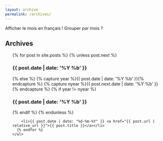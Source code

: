 ```yaml
---
layout: archive
permalink: /archives/
---
```

Afficher le mois en français !
Grouper par mois ?
<div class="post">
	<h2>Archives</h2>
	<ul>
	  {% for post in site.posts %}
	    {% unless post.next %}
	      <h3>{{ post.date | date: '%Y %b' }}</h3>
	    {% else %}
	      {% capture year %}{{ post.date | date: '%Y %b' }}{% endcapture %}
	      {% capture nyear %}{{ post.next.date | date: '%Y %b' }}{% endcapture %}
	      {% if year != nyear %}
	        <h3>{{ post.date | date: '%Y %b' }}</h3>
	      {% endif %}
	    {% endunless %}

	    <li>{{ post.date | date: "%d-%m-%Y" }} <a href="{{ post.url | relative_url }}">{{ post.title }}</a></li>
	  {% endfor %}
	</ul>
</div>
